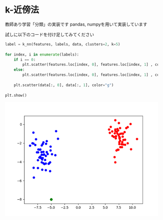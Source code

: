 # k-近傍法
教師あり学習「分類」の実装です
pandas, numpyを用いて実装しています


試しに以下のコードを付け足してみてください

```Python
label = k_nn(features, labels, data, clusters=2, k=5)

for index, i in enumerate(labels):
    if i == 0:
        plt.scatter(features.loc[index, 0], features.loc[index, 1] , color="r")
    else:
        plt.scatter(features.loc[index, 0], features.loc[index, 1] , color="b")

    plt.scatter(data[:, 0], data[:, 1], color="g")

plt.show()
```

<img src="./Figure_1.png">
